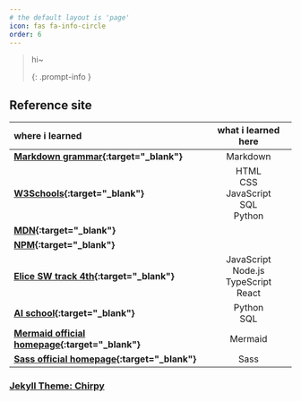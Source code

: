 ```yaml
---
# the default layout is 'page'
icon: fas fa-info-circle
order: 6
---
```


> hi~
>
> {: .prompt-info }

## Reference site

| **where i learned**                                                                                                                                                                           |             **what i learned here**              |
| :-------------------------------------------------------------------------------------------------------------------------------------------------------------------------------------------- | :----------------------------------------------: |
| **[Markdown grammar](https://docs.github.com/en/get-started/writing-on-github/getting-started-with-writing-and-formatting-on-github/basic-writing-and-formatting-syntax){:target="\_blank"}** |                     Markdown                     |
| **[W3Schools](https://www.w3schools.com/default.asp){:target="\_blank"}**                                                                                                                     |    HTML<br>CSS<br>JavaScript<br>SQL<br>Python    |
| **[MDN](https://developer.mozilla.org/ko/){:target="\_blank"}**                                                                                                                               |                                                  |
| **[NPM](https://www.npmjs.com/){:target="\_blank"}**                                                                                                                                          |                                                  |
| **[Elice SW track 4th](https://elice.training/){:target="\_blank"}**                                                                                                                          | JavaScript<br>Node.js<br>TypeScript<br>React<br> |
| **[AI school](https://gj-aischool.or.kr/){:target="\_blank"}**                                                                                                                                |                Python<br>SQL<br>                 |
| **[Mermaid official homepage](https://mermaid.js.org/){:target="\_blank"}**                                                                                                                   |                     Mermaid                      |
| **[Sass official homepage](https://sass-lang.com){:target="\_blank"}**                                                                                                                        |                       Sass                       |

### [Jekyll Theme: Chirpy](https://github.com/cotes2020/jekyll-theme-chirpy)
